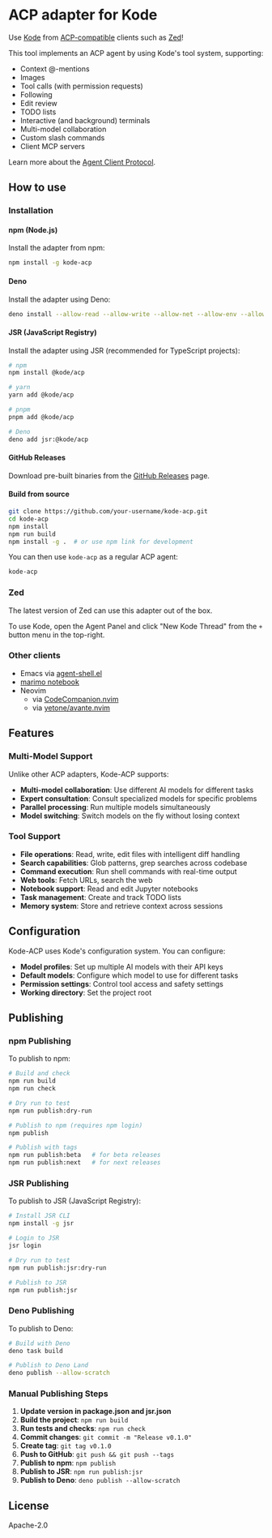 # ACP adapter for Kode

Use [Kode](https://github.com/shareAI-lab/kode) from [ACP-compatible](https://agentclientprotocol.com) clients such as [Zed](https://zed.dev)!

This tool implements an ACP agent by using Kode's tool system, supporting:

- Context @-mentions
- Images
- Tool calls (with permission requests)
- Following
- Edit review
- TODO lists
- Interactive (and background) terminals
- Multi-model collaboration
- Custom slash commands
- Client MCP servers

Learn more about the [Agent Client Protocol](https://agentclientprotocol.com/).

## How to use

### Installation

#### npm (Node.js)

Install the adapter from npm:

```bash
npm install -g kode-acp
```

#### Deno

Install the adapter using Deno:

```bash
deno install --allow-read --allow-write --allow-net --allow-env --allow-run --allow-sys -n kode-acp https://deno.land/x/kode-acp/mod.ts
```

#### JSR (JavaScript Registry)

Install the adapter using JSR (recommended for TypeScript projects):

```bash
# npm
npm install @kode/acp

# yarn
yarn add @kode/acp

# pnpm
pnpm add @kode/acp

# Deno
deno add jsr:@kode/acp
```

#### GitHub Releases

Download pre-built binaries from the [GitHub Releases](https://github.com/your-username/kode-acp/releases) page.

#### Build from source

```bash
git clone https://github.com/your-username/kode-acp.git
cd kode-acp
npm install
npm run build
npm install -g .  # or use npm link for development
```

You can then use `kode-acp` as a regular ACP agent:

```bash
kode-acp
```

### Zed

The latest version of Zed can use this adapter out of the box.

To use Kode, open the Agent Panel and click "New Kode Thread" from the `+` button menu in the top-right.

### Other clients

- Emacs via [agent-shell.el](https://github.com/xenodium/agent-shell)
- [marimo notebook](https://github.com/marimo-team/marimo)
- Neovim
  - via [CodeCompanion.nvim](https://codecompanion.olimorris.dev/configuration/adapters#setup-claude-code-via-acp)
  - via [yetone/avante.nvim](https://github.com/yetone/avante.nvim)

## Features

### Multi-Model Support

Unlike other ACP adapters, Kode-ACP supports:
- **Multi-model collaboration**: Use different AI models for different tasks
- **Expert consultation**: Consult specialized models for specific problems
- **Parallel processing**: Run multiple models simultaneously
- **Model switching**: Switch models on the fly without losing context

### Tool Support

- **File operations**: Read, write, edit files with intelligent diff handling
- **Search capabilities**: Glob patterns, grep searches across codebase
- **Command execution**: Run shell commands with real-time output
- **Web tools**: Fetch URLs, search the web
- **Notebook support**: Read and edit Jupyter notebooks
- **Task management**: Create and track TODO lists
- **Memory system**: Store and retrieve context across sessions

## Configuration

Kode-ACP uses Kode's configuration system. You can configure:

- **Model profiles**: Set up multiple AI models with their API keys
- **Default models**: Configure which model to use for different tasks
- **Permission settings**: Control tool access and safety settings
- **Working directory**: Set the project root

## Publishing

### npm Publishing

To publish to npm:

```bash
# Build and check
npm run build
npm run check

# Dry run to test
npm run publish:dry-run

# Publish to npm (requires npm login)
npm publish

# Publish with tags
npm run publish:beta   # for beta releases
npm run publish:next   # for next releases
```

### JSR Publishing

To publish to JSR (JavaScript Registry):

```bash
# Install JSR CLI
npm install -g jsr

# Login to JSR
jsr login

# Dry run to test
npm run publish:jsr:dry-run

# Publish to JSR
npm run publish:jsr
```

### Deno Publishing

To publish to Deno:

```bash
# Build with Deno
deno task build

# Publish to Deno Land
deno publish --allow-scratch
```

### Manual Publishing Steps

1. **Update version in package.json and jsr.json**
2. **Build the project**: `npm run build`
3. **Run tests and checks**: `npm run check`
4. **Commit changes**: `git commit -m "Release v0.1.0"`
5. **Create tag**: `git tag v0.1.0`
6. **Push to GitHub**: `git push && git push --tags`
7. **Publish to npm**: `npm publish`
8. **Publish to JSR**: `npm run publish:jsr`
9. **Publish to Deno**: `deno publish --allow-scratch`

## License

Apache-2.0